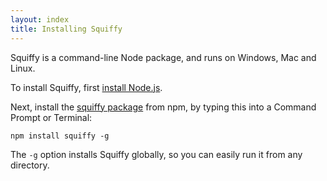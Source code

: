 ```yaml
---
layout: index
title: Installing Squiffy
---
```


Squiffy is a command-line Node package, and runs on Windows, Mac and Linux.

To install Squiffy, first [install Node.js](http://nodejs.org/).

Next, install the [squiffy package](https://www.npmjs.org/package/squiffy) from npm, by typing this into a Command Prompt or Terminal:

    npm install squiffy -g

The `-g` option installs Squiffy globally, so you can easily run it from any directory.